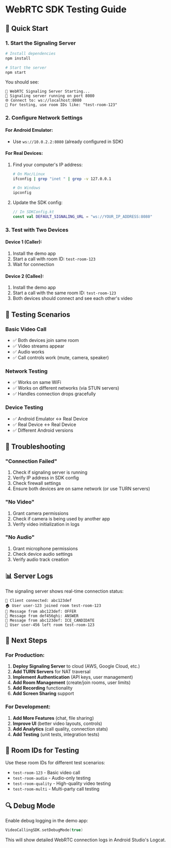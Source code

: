 # WebRTC SDK Testing Guide

## 🚀 Quick Start

### 1. Start the Signaling Server

```bash
# Install dependencies
npm install

# Start the server
npm start
```

You should see:
```
🚀 WebRTC Signaling Server Starting...
🎯 Signaling server running on port 8080
🌐 Connect to: ws://localhost:8080
📱 For testing, use room IDs like: "test-room-123"
```

### 2. Configure Network Settings

#### For Android Emulator:
- Use `ws://10.0.2.2:8080` (already configured in SDK)

#### For Real Devices:
1. Find your computer's IP address:
   ```bash
   # On Mac/Linux
   ifconfig | grep "inet " | grep -v 127.0.0.1
   
   # On Windows
   ipconfig
   ```

2. Update the SDK config:
   ```kotlin
   // In SDKConfig.kt
   const val DEFAULT_SIGNALING_URL = "ws://YOUR_IP_ADDRESS:8080"
   ```

### 3. Test with Two Devices

#### Device 1 (Caller):
1. Install the demo app
2. Start a call with room ID: `test-room-123`
3. Wait for connection

#### Device 2 (Callee):
1. Install the demo app
2. Start a call with the same room ID: `test-room-123`
3. Both devices should connect and see each other's video

## 📱 Testing Scenarios

### Basic Video Call
- ✅ Both devices join same room
- ✅ Video streams appear
- ✅ Audio works
- ✅ Call controls work (mute, camera, speaker)

### Network Testing
- ✅ Works on same WiFi
- ✅ Works on different networks (via STUN servers)
- ✅ Handles connection drops gracefully

### Device Testing
- ✅ Android Emulator ↔ Real Device
- ✅ Real Device ↔ Real Device
- ✅ Different Android versions

## 🔧 Troubleshooting

### "Connection Failed"
1. Check if signaling server is running
2. Verify IP address in SDK config
3. Check firewall settings
4. Ensure both devices are on same network (or use TURN servers)

### "No Video"
1. Grant camera permissions
2. Check if camera is being used by another app
3. Verify video initialization in logs

### "No Audio"
1. Grant microphone permissions
2. Check device audio settings
3. Verify audio track creation

## 📊 Server Logs

The signaling server shows real-time connection status:

```
📱 Client connected: abc123def
🏠 User user-123 joined room test-room-123
📨 Message from abc123def: OFFER
📨 Message from def456ghi: ANSWER
📨 Message from abc123def: ICE_CANDIDATE
👋 User user-456 left room test-room-123
```

## 🎯 Next Steps

### For Production:
1. **Deploy Signaling Server** to cloud (AWS, Google Cloud, etc.)
2. **Add TURN Servers** for NAT traversal
3. **Implement Authentication** (API keys, user management)
4. **Add Room Management** (create/join rooms, user limits)
5. **Add Recording** functionality
6. **Add Screen Sharing** support

### For Development:
1. **Add More Features** (chat, file sharing)
2. **Improve UI** (better video layouts, controls)
3. **Add Analytics** (call quality, connection stats)
4. **Add Testing** (unit tests, integration tests)

## 📝 Room IDs for Testing

Use these room IDs for different test scenarios:
- `test-room-123` - Basic video call
- `test-room-audio` - Audio-only testing
- `test-room-quality` - High-quality video testing
- `test-room-multi` - Multi-party call testing

## 🔍 Debug Mode

Enable debug logging in the demo app:
```kotlin
VideoCallingSDK.setDebugMode(true)
```

This will show detailed WebRTC connection logs in Android Studio's Logcat.
